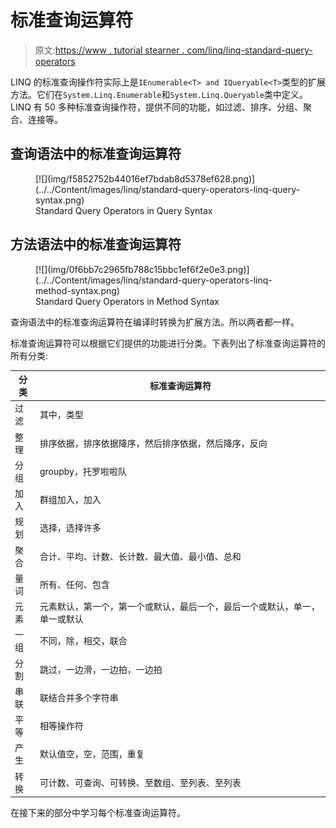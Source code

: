 # 标准查询运算符

> 原文:[https://www . tutorial stearner . com/linq/linq-standard-query-operators](https://www.tutorialsteacher.com/linq/linq-standard-query-operators)

LINQ 的标准查询操作符实际上是`IEnumerable<T> and IQueryable<T>`类型的扩展方法。它们在`System.Linq.Enumerable`和`System.Linq.Queryable`类中定义。LINQ 有 50 多种标准查询操作符，提供不同的功能，如过滤、排序、分组、聚合、连接等。

## 查询语法中的标准查询运算符

<figure>[![](img/f5852752b44016ef7bdab8d5378ef628.png)](../../Content/images/linq/standard-query-operators-linq-query-syntax.png)

<figcaption>Standard Query Operators in Query Syntax</figcaption>

</figure>

## 方法语法中的标准查询运算符

<figure>[![](img/0f6bb7c2965fb788c15bbc1ef6f2e0e3.png)](../../Content/images/linq/standard-query-operators-linq-method-syntax.png)

<figcaption>Standard Query Operators in Method Syntax</figcaption>

</figure>

查询语法中的标准查询运算符在编译时转换为扩展方法。所以两者都一样。

标准查询运算符可以根据它们提供的功能进行分类。下表列出了标准查询运算符的所有分类:

| 分类 | 标准查询运算符 |
| --- | --- |
| 过滤 | 其中，类型 |
| 整理 | 排序依据，排序依据降序，然后排序依据，然后降序，反向 |
| 分组 | groupby，托罗啦啦队 |
| 加入 | 群组加入，加入 |
| 规划 | 选择，选择许多 |
| 聚合 | 合计、平均、计数、长计数、最大值、最小值、总和 |
| 量词 | 所有、任何、包含 |
| 元素 | 元素默认，第一个，第一个或默认，最后一个，最后一个或默认，单一，单一或默认 |
| 一组 | 不同，除，相交，联合 |
| 分割 | 跳过，一边滑，一边拍，一边拍 |
| 串联 | 联结合并多个字符串 |
| 平等 | 相等操作符 |
| 产生 | 默认值空，空，范围，重复 |
| 转换 | 可计数、可查询、可转换、至数组、至列表、至列表 |

在接下来的部分中学习每个标准查询运算符。
